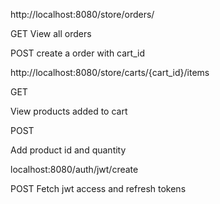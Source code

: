 

http://localhost:8080/store/orders/

GET
View all orders

POST
create a order with cart_id



http://localhost:8080/store/carts/{cart_id}/items

GET

View products added to cart 

POST

Add product id and quantity


localhost:8080/auth/jwt/create

POST
Fetch jwt access and refresh tokens